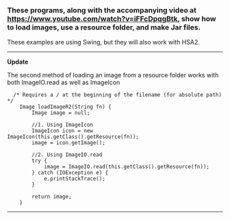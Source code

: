 ### These programs, along with the accompanying video at https://www.youtube.com/watch?v=iFFcDpqgBtk, show how to load images, use a resource folder, and make Jar files. 
These examples are using Swing, but they will also work with HSA2.

------------
**Update**

The second method of loading an image from a resource folder works with both ImageIO.read as well as ImageIcon

```
  /* Requires a / at the beginning of the filename (for absolute path) */
	Image loadImageR2(String fn) {
		Image image = null;
		
		//1. Using ImageIcon
		ImageIcon icon = new ImageIcon(this.getClass().getResource(fn));
		image = icon.getImage();
		
		//2. Using ImageIO.read
		try {
			image = ImageIO.read(this.getClass().getResource(fn));
		} catch (IOException e) {
			e.printStackTrace();
		}
		
		return image;
	}
```

---------------
